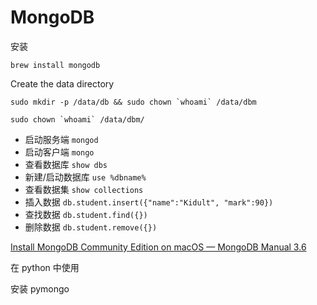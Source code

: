 # MongoDB

安装

``brew install mongodb``

Create the data directory

``sudo mkdir -p /data/db && sudo chown `whoami` /data/dbm``

``sudo chown `whoami` /data/dbm/``

- 启动服务端  ``mongod``
- 启动客户端  ``mongo``
- 查看数据库  ``show dbs``
- 新建/启动数据库  ``use %dbname%``
- 查看数据集  ``show collections``
- 插入数据  ``db.student.insert({"name":"Kidult", "mark":90})``
- 查找数据  ``db.student.find({})``
- 删除数据  ``db.student.remove({})``

[Install MongoDB Community Edition on macOS — MongoDB Manual 3.6](https://docs.mongodb.com/manual/tutorial/install-mongodb-on-os-x/) 

在 python 中使用

安装 pymongo